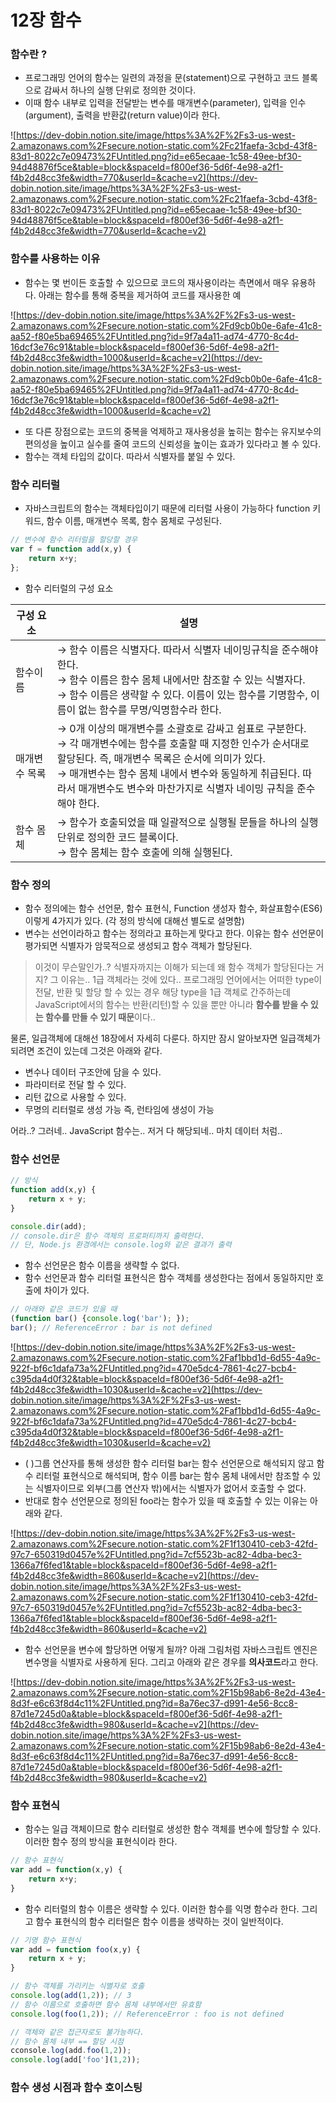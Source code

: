 # 12장 함수

### 함수란 ?

- 프로그래밍 언어의 함수는 일련의 과정을 문(statement)으로 구현하고 코드 블록으로 감싸서 하나의 실행 단위로 정의한 것이다.
- 이때 함수 내부로 입력을 전달받는 변수를 매개변수(parameter), 입력을 인수 (argument), 출력을 반환값(return value)이라 한다.

![https://dev-dobin.notion.site/image/https%3A%2F%2Fs3-us-west-2.amazonaws.com%2Fsecure.notion-static.com%2Fc21faefa-3cbd-43f8-83d1-8022c7e09473%2FUntitled.png?id=e65ecaae-1c58-49ee-bf30-94d48876f5ce&table=block&spaceId=f800ef36-5d6f-4e98-a2f1-f4b2d48cc3fe&width=770&userId=&cache=v2](https://dev-dobin.notion.site/image/https%3A%2F%2Fs3-us-west-2.amazonaws.com%2Fsecure.notion-static.com%2Fc21faefa-3cbd-43f8-83d1-8022c7e09473%2FUntitled.png?id=e65ecaae-1c58-49ee-bf30-94d48876f5ce&table=block&spaceId=f800ef36-5d6f-4e98-a2f1-f4b2d48cc3fe&width=770&userId=&cache=v2)

### 함수를 사용하는 이유

- 함수는 몇 번이든 호출할 수 있으므로 코드의 재사용이라는 측면에서 매우 유용하다. 아래는 함수를 통해 중복을 제거하여 코드를 재사용한 예

![https://dev-dobin.notion.site/image/https%3A%2F%2Fs3-us-west-2.amazonaws.com%2Fsecure.notion-static.com%2Fd9cb0b0e-6afe-41c8-aa52-f80e5ba69465%2FUntitled.png?id=9f7a4a11-ad74-4770-8c4d-16dcf3e76c91&table=block&spaceId=f800ef36-5d6f-4e98-a2f1-f4b2d48cc3fe&width=1000&userId=&cache=v2](https://dev-dobin.notion.site/image/https%3A%2F%2Fs3-us-west-2.amazonaws.com%2Fsecure.notion-static.com%2Fd9cb0b0e-6afe-41c8-aa52-f80e5ba69465%2FUntitled.png?id=9f7a4a11-ad74-4770-8c4d-16dcf3e76c91&table=block&spaceId=f800ef36-5d6f-4e98-a2f1-f4b2d48cc3fe&width=1000&userId=&cache=v2)

- 또 다른 장점으로는 코드의 중복을 억제하고 재사용성을 높히는 함수는 유지보수의 편의성을 높이고 실수를 줄여 코드의 신뢰성을 높이는 효과가 있다라고 볼 수 있다.
- 함수는 객체 타입의 값이다. 따라서 식별자를 붙일 수 있다.

### 함수 리터럴

- 자바스크립트의 함수는 객체타입이기 때문에 리터럴 사용이 가능하다 function 키워드, 함수 이름, 매개변수 목록, 함수 몸체로 구성된다.

```jsx
// 변수에 함수 리터럴을 할당할 경우
var f = function add(x,y) {
	return x+y;
};
```

- 함수 리터럴의 구성 요소

| 구성 요소 | 설명 |
| --- | --- |
| 함수이름 | → 함수 이름은 식별자다. 따라서 식별자 네이밍규칙을 준수해야 한다.<br>→ 함수 이름은 함수 몸체 내에서만 참조할 수 있는 식별자다.<br>→ 함수 이름은 생략할 수 있다. 이름이 있는 함수를 기명함수, 이름이 없는 함수를 무명/익명함수라 한다. |
| 매개변수 목록 | → 0개 이상의 매개변수를 소괄호로 감싸고 쉼표로 구분한다.<br>→ 각 매개변수에는 함수를 호출할 때 지정한 인수가 순서대로 할당된다. 즉, 매개변수 목록은 순서에 의미가 있다.<br>→ 매개변수는 함수 몸체 내에서 변수와 동일하게 취급된다. 따라서 매개변수도 변수와 마찬가지로 식별자 네이밍 규칙을 준수해야 한다. |
| 함수 몸체 | → 함수가 호출되었을 때 일괄적으로 실행될 문들을 하나의 실행 단위로 정의한 코드 블록이다.<br>→ 함수 몸체는 함수 호출에 의해 실행된다. |<br>→ 함수는 객체지만 일반 객체와는 다르다. 일반 객체는 호출할 수 없지만 함수는 호출할 수 있다. 그리고 일반 객체에는 없는 함수 객체만의 고유한 프로퍼티를 갖는다.

### 함수 정의

- 함수 정의에는  함수 선언문, 함수 표현식, Function 생성자 함수, 화살표함수(ES6)이렇게 4가지가 있다. (각 정의 방식에 대해선 별도로 설명함)
- 변수는 선언이라하고 함수는 정의라고 표하는게 맞다고 한다. 이유는 함수 선언문이 평가되면 식별자가 암묵적으로 생성되고 함수 객체가 할당된다.

> 이것이 무슨말인가..? 식별자까지는 이해가 되는데 왜 함수 객체가 할당된다는 거지? 그 이유는.. 1급 객체라는 것에 있다.. 프로그래밍 언어에서는 어떠한 type이 전달, 반환 및 할당 할 수 있는 경우 해당 type을 1급 객체로 간주하는데 JavaScript에서의 함수는 반환(리턴)할 수 있을 뿐만 아니라 **함수를 받을 수 있는 함수를 만들 수 있기 때문**이다..

물론, 일급객체에 대해선 18장에서 자세히 다룬다.
하지만 잠시 알아보자면 일급객체가 되려면 조건이 있는데 그것은 아래와 같다.
- 변수나 데이터 구조안에 담을 수 있다.
- 파라미터로 전달 할 수 있다.
- 리턴 값으로 사용할 수 있다.
- 무명의 리터럴로 생성 가능 즉, 런타임에 생성이 가능

어라..? 그러네.. JavaScript 함수는.. 저거 다 해당되네.. 마치 데이터 처럼..
>

### 함수 선언문

```jsx
// 방식
function add(x,y) {
	return x + y;
}

console.dir(add);
// console.dir은 함수 객체의 프로퍼티까지 출력한다.
// 단, Node.js 환경에서는 console.log와 같은 결과가 출력
```

- 함수 선언문은 함수 이름을 생략할 수 없다.
- 함수 선언문과 함수 리터럴 표현식은 함수 객체를 생성한다는 점에서 동일하지만 호출에 차이가 있다.

```jsx
// 아래와 같은 코드가 있을 때
(function bar() {console.log('bar'); });
bar(); // ReferenceError : bar is not defined
```

![https://dev-dobin.notion.site/image/https%3A%2F%2Fs3-us-west-2.amazonaws.com%2Fsecure.notion-static.com%2Faf1bbd1d-6d55-4a9c-922f-bf6c1dafa73a%2FUntitled.png?id=470e5dc4-7861-4c27-bcb4-c395da4d0f32&table=block&spaceId=f800ef36-5d6f-4e98-a2f1-f4b2d48cc3fe&width=1030&userId=&cache=v2](https://dev-dobin.notion.site/image/https%3A%2F%2Fs3-us-west-2.amazonaws.com%2Fsecure.notion-static.com%2Faf1bbd1d-6d55-4a9c-922f-bf6c1dafa73a%2FUntitled.png?id=470e5dc4-7861-4c27-bcb4-c395da4d0f32&table=block&spaceId=f800ef36-5d6f-4e98-a2f1-f4b2d48cc3fe&width=1030&userId=&cache=v2)

- ( )그룹 연산자를 통해 생성한 함수 리터럴 bar는 함수 선언문으로 해석되지 않고 함수 리터럴 표현식으로 해석되며, 함수 이름 bar는 함수 몸체 내에서만 참조할 수 있는 식별자이므로 외부(그룹 연산자 밖)에서는 식별자가 없어서 호출할 수 없다.
- 반대로 함수 선언문으로 정의된 foo라는 함수가 있을 때 호출할 수 있는 이유는 아래와 같다.

![https://dev-dobin.notion.site/image/https%3A%2F%2Fs3-us-west-2.amazonaws.com%2Fsecure.notion-static.com%2F1f130410-ceb3-42fd-97c7-650319d0457e%2FUntitled.png?id=7cf5523b-ac82-4dba-bec3-1366a7f6fed1&table=block&spaceId=f800ef36-5d6f-4e98-a2f1-f4b2d48cc3fe&width=860&userId=&cache=v2](https://dev-dobin.notion.site/image/https%3A%2F%2Fs3-us-west-2.amazonaws.com%2Fsecure.notion-static.com%2F1f130410-ceb3-42fd-97c7-650319d0457e%2FUntitled.png?id=7cf5523b-ac82-4dba-bec3-1366a7f6fed1&table=block&spaceId=f800ef36-5d6f-4e98-a2f1-f4b2d48cc3fe&width=860&userId=&cache=v2)

- 함수 선언문을 변수에 할당하면 어떻게 될까? 아래 그림처럼 자바스크립트 엔진은 변수명을 식별자로 사용하게 된다. 그리고 아래와 같은 경우를 **의사코드**라고 한다.

![https://dev-dobin.notion.site/image/https%3A%2F%2Fs3-us-west-2.amazonaws.com%2Fsecure.notion-static.com%2F15b98ab6-8e2d-43e4-8d3f-e6c63f8d4c11%2FUntitled.png?id=8a76ec37-d991-4e56-8cc8-87d1e7245d0a&table=block&spaceId=f800ef36-5d6f-4e98-a2f1-f4b2d48cc3fe&width=980&userId=&cache=v2](https://dev-dobin.notion.site/image/https%3A%2F%2Fs3-us-west-2.amazonaws.com%2Fsecure.notion-static.com%2F15b98ab6-8e2d-43e4-8d3f-e6c63f8d4c11%2FUntitled.png?id=8a76ec37-d991-4e56-8cc8-87d1e7245d0a&table=block&spaceId=f800ef36-5d6f-4e98-a2f1-f4b2d48cc3fe&width=980&userId=&cache=v2)

### 함수 표현식

- 함수는 일급 객체이므로 함수 리터럴로 생성한 함수 객체를 변수에 할당할 수 있다. 이러한 함수 정의 방식을 표현식이라 한다.

```jsx
// 함수 표현식
var add = function(x,y) {
	return x+y;
}
```

- 함수 리터럴의 함수 이름은 생략할 수 있다. 이러한 함수를 익명 함수라 한다. 그리고 함수 표현식의 함수 리터럴은 함수 이름을 생략하는 것이 일반적이다.

```jsx
// 기명 함수 표현식
var add = function foo(x,y) {
	return x + y;
}

// 함수 객체를 가리키는 식별자로 호출
console.log(add(1,2)); // 3
// 함수 이름으로 호출하면 함수 몸체 내부에서만 유효함
console.log(foo(1,2)); // ReferenceError : foo is not defined

// 객체와 같은 접근자로도 불가능하다.
// 함수 몸체 내부 == 할당 시점
cconsole.log(add.foo(1,2));
console.log(add['foo'](1,2));
```

### 함수 생성 시점과 함수 호이스팅